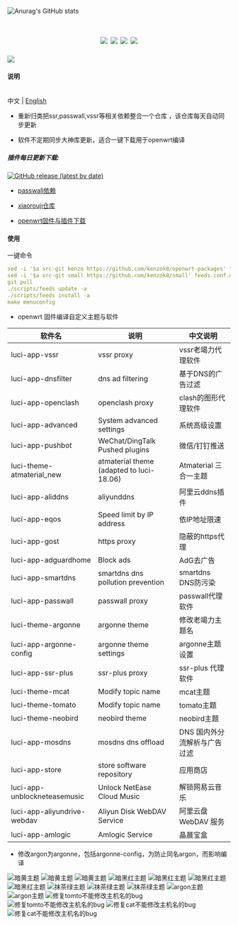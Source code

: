 ![Anurag's GitHub stats](https://github-readme-stats.vercel.app/api?username=kenzok8&show_icons=true&theme=radical)
<div align="center">
<h1 align="center"openwrt-packages</h1>
<img src="https://img.shields.io/github/issues/kenzok8/openwrt-packages?color=green">
<img src="https://img.shields.io/github/stars/kenzok8/openwrt-packages?color=yellow">
<img src="https://img.shields.io/github/forks/kenzok8/openwrt-packages?color=orange">
<img src="https://img.shields.io/github/languages/code-size/kenzok8/openwrt-packages?color=blueviolet">
</div>

<img src="https://v2.jinrishici.com/one.svg?font-size=24&spacing=2&color=Black">

#### 说明 

<br>中文 | [English](README_en.md)

* 重新归类把ssr,passwall,vssr等相关依赖整合一个仓库 ，该仓库每天自动同步更新

* 软件不定期同步大神库更新，适合一键下载用于openwrt编译


##### 插件每日更新下载:
[![GitHub release (latest by date)](https://img.shields.io/github/v/release/kenzok8/compile-package?style=for-the-badge&label=插件更新下载)](https://github.com/kenzok8/compile-package/releases/latest)

+ [passwall依赖](https://github.com/kenzok8/small)

+ [xiaorouji仓库](https://github.com/xiaorouji/openwrt-passwall)

+ [openwrt固件与插件下载](https://op.dllkids.xyz/op/firmware/)

#### 使用
一键命令
```yaml
sed -i '$a src-git kenzo https://github.com/kenzok8/openwrt-packages' feeds.conf.default
sed -i '$a src-git small https://github.com/kenzok8/small' feeds.conf.default
git pull
./scripts/feeds update -a
./scripts/feeds install -a
make menuconfig
```

- openwrt 固件编译自定义主题与软件

| 软件名                       | 说明                   | 中文说明    |
| -----------------------------|------------------------| ------------|
| luci-app-vssr                | vssr proxy                 | vssr老竭力代理软件        |
| luci-app-dnsfilter           | dns ad filtering            | 基于DNS的广告过滤        |
| luci-app-openclash           | openclash proxy            |  clash的图形代理软件      |
| luci-app-advanced            | System advanced settings               | 系统高级设置        |
| luci-app-pushbot             | WeChat/DingTalk Pushed plugins    |   微信/钉钉推送        |
| luci-theme-atmaterial_new    | atmaterial theme (adapted to luci-18.06) | Atmaterial 三合一主题        |
| luci-app-aliddns             | aliyunddns         |   阿里云ddns插件      |
| luci-app-eqos                | Speed ​​limit by IP address       | 依IP地址限速      |
| luci-app-gost                | https proxy      | 隐蔽的https代理   |
| luci-app-adguardhome         | Block ads          |  AdG去广告      |
| luci-app-smartdns            | smartdns dns pollution prevention     |  smartdns DNS防污染       |
| luci-app-passwall            | passwall proxy      | passwall代理软件        |
| luci-theme-argonne           | argonne theme           | 修改老竭力主题名     |
| luci-app-argonne-config      | argonne theme settings            |  argonne主题设置      |
| luci-app-ssr-plus            | ssr-plus proxy              | ssr-plus 代理软件       |
| luci-theme-mcat              | Modify topic name          |   mcat主题        |
| luci-theme-tomato            | Modify topic name             |  tomato主题        |
| luci-theme-neobird           | neobird theme          | neobird主题        |
| luci-app-mosdns              | mosdns dns offload            |DNS 国内外分流解析与广告过滤        |
| luci-app-store               | store software repository            |  应用商店   |
| luci-app-unblockneteasemusic | Unlock NetEase Cloud Music         | 解锁网易云音乐   |
| luci-app-aliyundrive-webdav  | Aliyun Disk WebDAV Service            |  阿里云盘 WebDAV 服务   |
| luci-app-amlogic  | Amlogic Service             |  晶晨宝盒   |
* 修改argon为argonne，包括argonne-config，为防止同名argon，而影响编译

![暗黄主题](https://raw.githubusercontent.com/kenzok8/kenzok8/main/screenshot/sshot-9.jpg)
![暗黄主题](https://raw.githubusercontent.com/kenzok8/kenzok8/main/screenshot/sshot-10.jpg)
![暗黄主题](https://raw.githubusercontent.com/kenzok8/kenzok8/main/screenshot/sshot-11.jpg)
![暗黑红主题](https://raw.githubusercontent.com/kenzok8/kenzok8/main/screenshot/sshot-5.jpg)
![暗黑红主题](https://raw.githubusercontent.com/kenzok8/kenzok8/main/screenshot/sshot-6.jpg)
![暗黑红主题](https://raw.githubusercontent.com/kenzok8/kenzok8/main/screenshot/sshot-7.jpg)
![暗黑红主题](https://raw.githubusercontent.com/kenzok8/kenzok8/main/screenshot/sshot-8.jpg)
![抹茶绿主题](https://raw.githubusercontent.com/kenzok8/kenzok8/main/screenshot/sshot-12.jpg)
![抹茶绿主题](https://raw.githubusercontent.com/kenzok8/kenzok8/main/screenshot/sshot-13.jpg)
![抹茶绿主题](https://raw.githubusercontent.com/kenzok8/kenzok8/main/screenshot/sshot-14.jpg)
![argon主题](https://raw.githubusercontent.com/kenzok8/kenzok8/main/screenshot/sshot-1.png)
![argon主题](https://raw.githubusercontent.com/kenzok8/kenzok8/main/screenshot/sshot-2.png)
![修复tomto不能修改主机名的bug](https://raw.githubusercontent.com/kenzok8/kenzok8/main/screenshot/%E5%B0%8F%E7%8C%AA%E5%AE%B6-719.png)
![修复tomto不能修改主机名的bug](https://raw.githubusercontent.com/kenzok8/kenzok8/main/screenshot/%E5%B0%8F%E7%8C%AA%E5%AE%B6-722.png)
![修复cat不能修改主机名的bug](https://raw.githubusercontent.com/kenzok8/kenzok8/main/screenshot/%E5%B0%8F%E7%8C%AA%E5%AE%B6-720.png)
![修复cat不能修改主机名的bug](https://raw.githubusercontent.com/kenzok8/kenzok8/main/screenshot/%E5%B0%8F%E7%8C%AA%E5%AE%B6-721.png)

